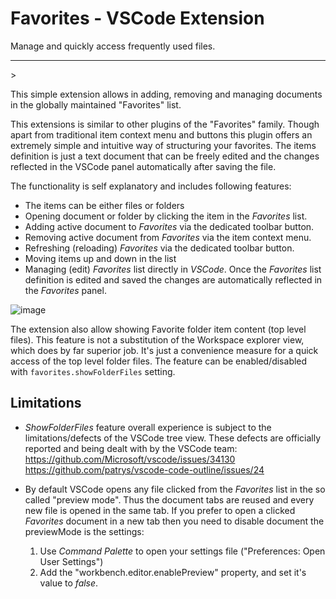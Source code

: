 # Favorites - VSCode Extension

Manage and quickly access frequently used files. 
<hr/>>

This simple extension allows in adding, removing and managing documents in the globally maintained "Favorites" list. 

This extensions is similar to other plugins of the "Favorites" family. Though  apart from traditional item context menu and buttons this plugin offers an extremely simple and intuitive way of structuring your favorites. The items definition is just a text document that can be freely edited and the changes reflected in the VSCode panel automatically after saving the file.

The functionality is self explanatory and includes following features:

* The items can be either files or folders
* Opening document or folder by clicking the item in the _Favorites_ list.
* Adding active document to _Favorites_ via the dedicated toolbar button.
* Removing active document from _Favorites_ via the item context menu.
* Refreshing (reloading) _Favorites_ via the dedicated toolbar button.
* Moving items up and down in the list
* Managing (edit) _Favorites_ list directly in _VSCode_. Once the _Favorites_ list definition is edited and saved the changes are automatically reflected in the _Favorites_ panel.

![image](https://raw.githubusercontent.com/oleg-shilo/Favorites.vscode/master/resources/images/favorites_vscode.gif)

The extension also allow showing Favorite folder item content (top level files). 
This feature is not a substitution of the Workspace explorer view, which does by far superior job. It's just a convenience measure for a quick access of the top level folder files. The feature can be enabled/disabled with `favorites.showFolderFiles` setting.

## Limitations
* _ShowFolderFiles_ feature overall experience is subject to the limitations/defects of the VSCode tree view. These defects are officially reported and being dealt with by the VSCode team:<br/>
https://github.com/Microsoft/vscode/issues/34130<br/>
https://github.com/patrys/vscode-code-outline/issues/24<br/>

* By default VSCode opens any file clicked from the  _Favorites_ list in the so called "preview mode". Thus the document tabs are reused and every new file is opened in the same tab. If you prefer to open a clicked _Favorites_ document in a new tab then you need to disable document the previewMode is the settings:
  1. Use _Command Palette_ to open your settings file ("Preferences: Open User Settings")
  2. Add the "workbench.editor.enablePreview" property, and set it's value to _false_. 

